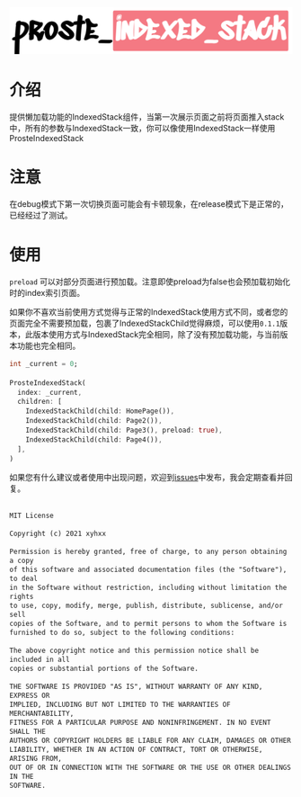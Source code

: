 <img src="https://raw.githubusercontent.com/xyhxx/program_preview/master/logo/indexed_stack.png" />

# 介绍

提供懒加载功能的IndexedStack组件，当第一次展示页面之前将页面推入stack中，所有的参数与IndexedStack一致，你可以像使用IndexedStack一样使用ProsteIndexedStack

# 注意

在debug模式下第一次切换页面可能会有卡顿现象，在release模式下是正常的，已经经过了测试。

# 使用

`preload` 可以对部分页面进行预加载。注意即使preload为false也会预加载初始化时的index索引页面。

如果你不喜欢当前使用方式觉得与正常的IndexedStack使用方式不同，或者您的页面完全不需要预加载，包裹了IndexedStackChild觉得麻烦，可以使用`0.1.1`版本，此版本使用方式与IndexedStack完全相同，除了没有预加载功能，与当前版本功能也完全相同。

``` dart
int _current = 0;

ProsteIndexedStack(
  index: _current,
  children: [
    IndexedStackChild(child: HomePage()),
    IndexedStackChild(child: Page2()),
    IndexedStackChild(child: Page3(), preload: true),
    IndexedStackChild(child: Page4()),
  ],
)
```
如果您有什么建议或者使用中出现问题，欢迎到<a href="https://github.com/xyhxx/proste_indexed_stack/issues">issues</a>中发布，我会定期查看并回复。

```

MIT License

Copyright (c) 2021 xyhxx

Permission is hereby granted, free of charge, to any person obtaining a copy
of this software and associated documentation files (the "Software"), to deal
in the Software without restriction, including without limitation the rights
to use, copy, modify, merge, publish, distribute, sublicense, and/or sell
copies of the Software, and to permit persons to whom the Software is
furnished to do so, subject to the following conditions:

The above copyright notice and this permission notice shall be included in all
copies or substantial portions of the Software.

THE SOFTWARE IS PROVIDED "AS IS", WITHOUT WARRANTY OF ANY KIND, EXPRESS OR
IMPLIED, INCLUDING BUT NOT LIMITED TO THE WARRANTIES OF MERCHANTABILITY,
FITNESS FOR A PARTICULAR PURPOSE AND NONINFRINGEMENT. IN NO EVENT SHALL THE
AUTHORS OR COPYRIGHT HOLDERS BE LIABLE FOR ANY CLAIM, DAMAGES OR OTHER
LIABILITY, WHETHER IN AN ACTION OF CONTRACT, TORT OR OTHERWISE, ARISING FROM,
OUT OF OR IN CONNECTION WITH THE SOFTWARE OR THE USE OR OTHER DEALINGS IN THE
SOFTWARE.


```